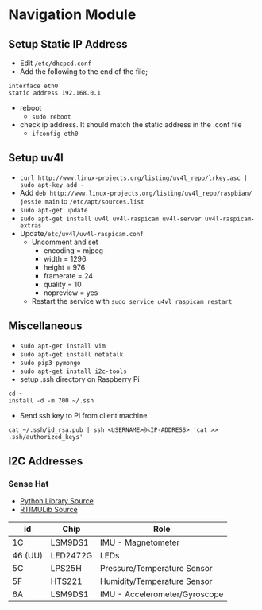 # Navigation Module

## Setup Static IP Address

- Edit `/etc/dhcpcd.conf`
- Add the following to the end of the file;
```
interface eth0
static address 192.168.0.1
```
- reboot
	- `sudo reboot`
- check ip address. It should match the static address in the .conf file
	- `ifconfig eth0`

## Setup uv4l

- `curl http://www.linux-projects.org/listing/uv4l_repo/lrkey.asc | sudo apt-key add -`
- Add `deb http://www.linux-projects.org/listing/uv4l_repo/raspbian/ jessie main` to `/etc/apt/sources.list`
- `sudo apt-get update`
- `sudo apt-get install uv4l uv4l-raspicam uv4l-server uv4l-raspicam-extras`
- Update`/etc/uv4l/uv4l-raspicam.conf`
	- Uncomment and set
		- encoding = mjpeg
		- width = 1296
		- height = 976
		- framerate = 24
		- quality = 10
		- nopreview = yes
	- Restart the service with `sudo service u4vl_raspicam restart`

## Miscellaneous

- `sudo apt-get install vim`
- `sudo apt-get install netatalk`
- `sudo pip3 pymongo`
- `sudo apt-get install i2c-tools`
- setup .ssh directory on Raspberry Pi
```
cd ~
install -d -m 700 ~/.ssh
```
- Send ssh key to Pi from client machine
```
cat ~/.ssh/id_rsa.pub | ssh <USERNAME>@<IP-ADDRESS> 'cat >> .ssh/authorized_keys'
```

## I2C Addresses

### Sense Hat

- [Python Library Source](https://github.com/RPi-Distro/python-sense-hat)
- [RTIMULib Source](https://github.com/RPi-Distro/RTIMULib)

| id      | Chip     | Role |
| ------- | ----     | ---- |
| 1C      | LSM9DS1  | IMU - Magnetometer            |
| 46 (UU) | LED2472G | LEDs                          |
| 5C      | LPS25H   | Pressure/Temperature Sensor   |
| 5F      | HTS221   | Humidity/Temperature Sensor   |
| 6A      | LSM9DS1  | IMU - Accelerometer/Gyroscope |
